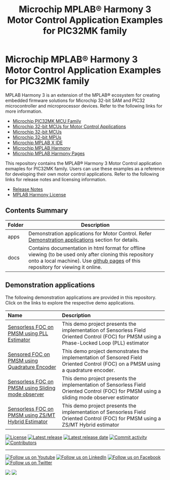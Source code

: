 ﻿---
title: Microchip MPLAB® Harmony 3 Motor Control Application Examples for PIC32MK family
nav_order: 1
has_children: true
has_toc: false
---

# Microchip MPLAB® Harmony 3 Motor Control Application Examples for PIC32MK family

MPLAB Harmony 3 is an extension of the MPLAB® ecosystem for creating
embedded firmware solutions for Microchip 32-bit SAM and PIC32 microcontroller
and microprocessor devices.  Refer to the following links for more information.
 - [Microchip PIC32MK MCU Family](https://www.microchip.com/design-centers/32-bit/pic-32-bit-mcus/pic32mk-family)
 - [Microchip 32-bit MCUs for Motor Control Applications](https://www.microchip.com/design-centers/motor-control-and-drive/control-products/32-bit-solutions)
 - [Microchip 32-bit MCUs](https://www.microchip.com/design-centers/32-bit)
 - [Microchip 32-bit MPUs](https://www.microchip.com/design-centers/32-bit-mpus)
 - [Microchip MPLAB X IDE](https://www.microchip.com/mplab/mplab-x-ide)
 - [Microchip MPLAB Harmony](https://www.microchip.com/mplab/mplab-harmony)
 - [Microchip MPLAB Harmony Pages](https://microchip-mplab-harmony.github.io/)

This repository contains the MPLAB® Harmony 3 Motor Control application exmaples for PIC32MK family. Users can use these examples as a reference for
developing their own motor control applications. Refer to the following links for release notes and licensing information.

 - [Release Notes](./release_notes.md)
 - [MPLAB Harmony License](mplab_harmony_license.md)

## Contents Summary

| Folder     | Description                                               |
|------------|-----------------------------------------------------------|
| apps       | Demonstration applications for Motor Control. Refer [Demonstration applications](#demonstration-applications) section for details.             |
| docs       | Contains documentation in html format for offline viewing (to be used only after cloning this repository onto a local machine). Use [github pages](https://microchip-mplab-harmony.github.io/mc_apps_pic32mk/) of this repository for viewing it online.|

## Demonstration applications
The following demonstration applications are provided in this repository. Click on the links to explore the respective demo applications.

| Name | Description|
|:-----|:-----------|
| [Sensorless FOC on PMSM using PLL Estimator](apps/mcp_pmsm_foc_pll_estimator_pic32_mk/readme.md) |  This demo project presents the implementation of Sensorless Field Oriented Control (FOC) for PMSM using a Phase-Locked Loop (PLL) estimator|
| [Sensored FOC on PMSM using Quadrature Encoder](apps/mcp_pmsm_foc_encoder_pic32_mk/readme.md) | This demo project demonstrates the implementation of Sensored Field Oriented Control (FOC) on a PMSM using a quadrature encoder. |
| [Sensorless FOC on PMSM using Sliding mode observer](apps/mcp_pmsm_foc_encoder_pic32_mk/readme.md) | This demo project presents the implementation of Sensorless Field Oriented Control (FOC) for PMSM using a sliding mode observer estimator |
| [Sensorless FOC on PMSM using ZS/MT Hybrid Estimator](apps/pmsm_foc_zsmt_hybrid_pic32_mk/readme.md) | This demo project presents the implementation of Sensorless Field Oriented Control (FOC) for PMSM using a ZS/MT Hybrid estimator |

[![License](https://img.shields.io/badge/license-Harmony%20license-orange.svg)](https://github.com/Microchip-MPLAB-Harmony/mc/blob/master/mplab_harmony_license.md)
[![Latest release](https://img.shields.io/github/release/Microchip-MPLAB-Harmony/mc_apps_pic32mk.svg)](https://github.com/Microchip-MPLAB-Harmony/mc/releases/latest)
[![Latest release date](https://img.shields.io/github/release-date/Microchip-MPLAB-Harmony/mc_apps_pic32mk.svg)](https://github.com/Microchip-MPLAB-Harmony/mc/releases/latest)
[![Commit activity](https://img.shields.io/github/commit-activity/y/Microchip-MPLAB-Harmony/mc_apps_pic32mk.svg)](https://github.com/Microchip-MPLAB-Harmony/mc/graphs/commit-activity)
[![Contributors](https://img.shields.io/github/contributors-anon/Microchip-MPLAB-Harmony/mc_apps_pic32mk.svg)]()
____

[![Follow us on Youtube](https://img.shields.io/badge/Youtube-Follow%20us%20on%20Youtube-red.svg)](https://www.youtube.com/user/MicrochipTechnology)
[![Follow us on LinkedIn](https://img.shields.io/badge/LinkedIn-Follow%20us%20on%20LinkedIn-blue.svg)](https://www.linkedin.com/company/microchip-technology)
[![Follow us on Facebook](https://img.shields.io/badge/Facebook-Follow%20us%20on%20Facebook-blue.svg)](https://www.facebook.com/microchiptechnology/)
[![Follow us on Twitter](https://img.shields.io/twitter/follow/MicrochipTech.svg?style=social)](https://twitter.com/MicrochipTech)

[![](https://img.shields.io/github/stars/Microchip-MPLAB-Harmony/mc_apps_pic32mk.svg?style=social)]()
[![](https://img.shields.io/github/watchers/Microchip-MPLAB-Harmony/mc_apps_pic32mk.svg?style=social)]()
